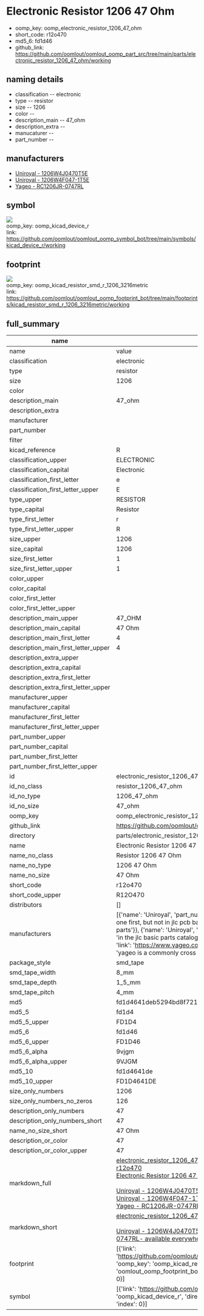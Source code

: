 # Electronic Resistor 1206 47 Ohm

  
* oomp_key: oomp_electronic_resistor_1206_47_ohm 
* short_code: r12o470
* md5_6: fd1d46  
* github_link: https://github.com/oomlout/oomlout_oomp_part_src/tree/main/parts/electronic_resistor_1206_47_ohm/working  
## naming details
* classification -- electronic
* type -- resistor
* size -- 1206
* color -- 
* description_main -- 47_ohm
* description_extra -- 
* manucaturer -- 
* part_number -- 


## manufacturers
* [Uniroyal - 1206W4J0470T5E]()  
* [Uniroyal - 1206W4F047-1T5E]()  
* [Yageo - RC1206JR-0747RL](https://www.yageo.com/en/Chart/Download/pdf/RC1206JR-0747RL)  

## symbol

![](symbol/{index}/working/working_600.png)  
oomp_key: oomp_kicad_device_r  
link: https://github.com/oomlout/oomlout_oomp_symbol_bot/tree/main/symbols/kicad_device_r/working  

## footprint

![](footprint/{index}/working/working_600.png)  
oomp_key: oomp_kicad_resistor_smd_r_1206_3216metric  
link: https://github.com/oomlout/oomlout_oomp_footprint_bot/tree/main/footprints/kicad_resistor_smd_r_1206_3216metric/working  

## full_summary
| name | value | 
| --- | --- | 
| name | value | 
| classification | electronic | 
| type | resistor | 
| size | 1206 | 
| color |  | 
| description_main | 47_ohm | 
| description_extra |  | 
| manufacturer |  | 
| part_number |  | 
| filter |  | 
| kicad_reference | R | 
| classification_upper | ELECTRONIC | 
| classification_capital | Electronic | 
| classification_first_letter | e | 
| classification_first_letter_upper | E | 
| type_upper | RESISTOR | 
| type_capital | Resistor | 
| type_first_letter | r | 
| type_first_letter_upper | R | 
| size_upper | 1206 | 
| size_capital | 1206 | 
| size_first_letter | 1 | 
| size_first_letter_upper | 1 | 
| color_upper |  | 
| color_capital |  | 
| color_first_letter |  | 
| color_first_letter_upper |  | 
| description_main_upper | 47_OHM | 
| description_main_capital | 47 Ohm | 
| description_main_first_letter | 4 | 
| description_main_first_letter_upper | 4 | 
| description_extra_upper |  | 
| description_extra_capital |  | 
| description_extra_first_letter |  | 
| description_extra_first_letter_upper |  | 
| manufacturer_upper |  | 
| manufacturer_capital |  | 
| manufacturer_first_letter |  | 
| manufacturer_first_letter_upper |  | 
| part_number_upper |  | 
| part_number_capital |  | 
| part_number_first_letter |  | 
| part_number_first_letter_upper |  | 
| id | electronic_resistor_1206_47_ohm | 
| id_no_class | resistor_1206_47_ohm | 
| id_no_type | 1206_47_ohm | 
| id_no_size | 47_ohm | 
| oomp_key | oomp_electronic_resistor_1206_47_ohm | 
| github_link | https://github.com/oomlout/oomlout_oomp_part_src/tree/main/parts/electronic_resistor_1206_47_ohm/working | 
| directory | parts/electronic_resistor_1206_47_ohm | 
| name | Electronic Resistor 1206 47 Ohm | 
| name_no_class | Resistor 1206 47 Ohm | 
| name_no_type | 1206 47 Ohm | 
| name_no_size | 47 Ohm | 
| short_code | r12o470 | 
| short_code_upper | R12O470 | 
| distributors | [] | 
| manufacturers | [{'name': 'Uniroyal', 'part_number': '1206W4J0470T5E', 'link': '', 'id': 'manufacturer_uniroyal', 'note': {'reason': 'did this one first, but not in jlc pcb basic parts and 1 percent are and they are the same price', 'reason_short': 'not in jlc basic parts'}}, {'name': 'Uniroyal', 'part_number': '1206W4F047-1T5E', 'link': '', 'id': 'manufacturer_uniroyal', 'note': {'reason': 'in the jlc basic parts catalogue', 'reason_short': 'jlc basic part'}}, {'name': 'Yageo', 'part_number': 'RC1206JR-0747RL', 'link': 'https://www.yageo.com/en/Chart/Download/pdf/RC1206JR-0747RL', 'id': 'manufacturer_yageo', 'note': {'reason': 'yageo is a commonly cross referenced part number', 'reason_short': 'available everywhere'}}] | 
| package_style | smd_tape | 
| smd_tape_width | 8_mm | 
| smd_tape_depth | 1_5_mm | 
| smd_tape_pitch | 4_mm | 
| md5 | fd1d4641deb5294bd8f721084de3d44e | 
| md5_5 | fd1d4 | 
| md5_5_upper | FD1D4 | 
| md5_6 | fd1d46 | 
| md5_6_upper | FD1D46 | 
| md5_6_alpha | 9vjgm | 
| md5_6_alpha_upper | 9VJGM | 
| md5_10 | fd1d4641de | 
| md5_10_upper | FD1D4641DE | 
| size_only_numbers | 1206 | 
| size_only_numbers_no_zeros | 126 | 
| description_only_numbers | 47 | 
| description_only_numbers_short | 47 | 
| name_no_size_short | 47 Ohm | 
| description_or_color | 47 | 
| description_or_color_upper | 47 | 
| markdown_full | [electronic_resistor_1206_47_ohm](https://github.com/oomlout/oomlout_oomp_part_src/tree/main/parts/electronic_resistor_1206_47_ohm/working)<br>[r12o470](https://github.com/oomlout/oomlout_oomp_part_src/tree/main/parts/electronic_resistor_1206_47_ohm/working)<br>[Electronic Resistor 1206 47 Ohm](https://github.com/oomlout/oomlout_oomp_part_src/tree/main/parts/electronic_resistor_1206_47_ohm/working)<br><br>[Uniroyal - 1206W4J0470T5E- not in jlc basic parts]() [(L)  ](https://www.lcsc.com/search?q=1206W4J0470T5E)[(D)  ](https://www.digikey.com/en/products?keywords=1206W4J0470T5E)[(M)  ](https://www.mouser.com/Search/Refine?Keyword=1206W4J0470T5E)[(N)  ](https://www.newark.com/search?st=1206W4J0470T5E)[(SZ)  ](https://so.szlcsc.com/global.html?k=1206W4J0470T5E)<br>[Uniroyal - 1206W4F047-1T5E- jlc basic part]() [(L)  ](https://www.lcsc.com/search?q=1206W4F047-1T5E)[(D)  ](https://www.digikey.com/en/products?keywords=1206W4F047-1T5E)[(M)  ](https://www.mouser.com/Search/Refine?Keyword=1206W4F047-1T5E)[(N)  ](https://www.newark.com/search?st=1206W4F047-1T5E)[(SZ)  ](https://so.szlcsc.com/global.html?k=1206W4F047-1T5E)<br>[Yageo - RC1206JR-0747RL- available everywhere](https://www.yageo.com/en/Chart/Download/pdf/RC1206JR-0747RL) [(L)  ](https://www.lcsc.com/search?q=RC1206JR-0747RL)[(D)  ](https://www.digikey.com/en/products?keywords=RC1206JR-0747RL)[(M)  ](https://www.mouser.com/Search/Refine?Keyword=RC1206JR-0747RL)[(N)  ](https://www.newark.com/search?st=RC1206JR-0747RL)[(SZ)  ](https://so.szlcsc.com/global.html?k=RC1206JR-0747RL)<br> | 
| markdown_short | [electronic_resistor_1206_47_ohm](https://github.com/oomlout/oomlout_oomp_part_src/tree/main/parts/electronic_resistor_1206_47_ohm/working)<br><br>[Uniroyal - 1206W4J0470T5E- not in jlc basic parts]()[Uniroyal - 1206W4F047-1T5E- jlc basic part]()[Yageo - RC1206JR-0747RL- available everywhere](https://www.yageo.com/en/Chart/Download/pdf/RC1206JR-0747RL) | 
| footprint | [{'link': 'https://github.com/oomlout/oomlout_oomp_footprint_bot/tree/main/foootprntss/kicad_resistor_smd_r_1206_3216metric', 'oomp_key': 'oomp_kicad_resistor_smd_r_1206_3216metric', 'directory': 'oomlout_oomp_footprint_bot/footprints/kicad_resistor_smd_r_1206_3216metric//working/working.kicad_mod', 'index': 0}] | 
| symbol | [{'link': 'https://github.com/oomlout/oomlout_oomp_symbol_bot/tree/main/symbols/kicad_device_r', 'oomp_key': 'oomp_kicad_device_r', 'directory': 'oomlout_oomp_symbol_bot/symbols/kicad_device_r//working/working.kicad_sym', 'index': 0}] | 
